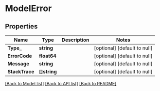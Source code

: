 # ModelError

## Properties
Name | Type | Description | Notes
------------ | ------------- | ------------- | -------------
**Type_** | **string** |  | [optional] [default to null]
**ErrorCode** | **float64** |  | [optional] [default to null]
**Message** | **string** |  | [optional] [default to null]
**StackTrace** | **[]string** |  | [optional] [default to null]

[[Back to Model list]](../README.md#documentation-for-models) [[Back to API list]](../README.md#documentation-for-api-endpoints) [[Back to README]](../README.md)

